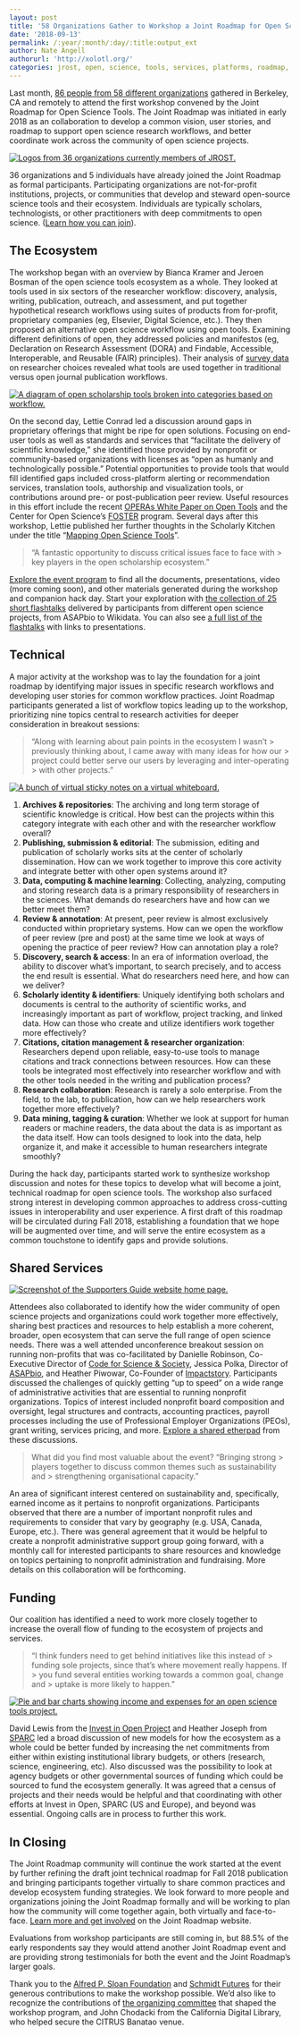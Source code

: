 ```yaml
---
layout: post
title: '58 Organizations Gather to Workshop a Joint Roadmap for Open Science Tools'
date: '2018-09-13'
permalink: /:year/:month/:day/:title:output_ext
author: Nate Angell
authorurl: 'http://xolotl.org/'
categories: jrost, open, science, tools, services, platforms, roadmap, integration
---
```


Last month, [86 people from 58 different organizations](https://docs.google.com/spreadsheets/d/1S0M2GFffefvJTYnl-swFNJbQ4MCASry1KKU8_J6yFeQ/edit?usp=sharing) gathered in Berkeley, CA and remotely to attend the first workshop convened by the Joint Roadmap for Open Science Tools. The Joint Roadmap was initiated in early 2018 as an collaboration to develop a common vision, user stories, and roadmap to support open science research workflows, and better coordinate work across the community of open science projects.

[![Logos from 36 organizations currently members of JROST.](https://d242fdlp0qlcia.cloudfront.net/uploads/2018/09/13010104/JROSTOrganizations-400x223.png)](/participants)

36 organizations and 5 individuals have already joined the Joint Roadmap <span style="font-weight: 400;"> as formal participants</span>. Participating organizations are not-for-profit institutions, projects, or communities that develop and steward open-source science tools and their ecosystem. Individuals are typically scholars, technologists, or other practitioners with deep commitments to open science. ([Learn how you can join](/join)).

## The Ecosystem

The workshop began with an overview by Bianca Kramer and Jeroen Bosman of the open science tools ecosystem as a whole. They looked at tools used in six sectors of the researcher workflow: discovery, analysis, writing, publication, outreach, and assessment, and put together hypothetical research workflows using suites of products from for-profit, proprietary companies (eg, Elsevier, Digital Science, etc.). They then proposed an alternative open science workflow using open tools. Examining different definitions of open, they addressed policies and manifestos (eg, Declaration on Research Assessment (DORA) and Findable, Accessible, Interoperable, and Reusable (FAIR) principles). Their analysis of [survey data](https://101innovations.wordpress.com/survey-2015-2016/) on researcher choices revealed what tools are used together in traditional versus open journal publication workflows.

[![A diagram of open scholarship tools broken into categories based on workflow.](https://d242fdlp0qlcia.cloudfront.net/uploads/2018/09/13020408/JROSTEcosystemMap-1024x468.png)](https://d242fdlp0qlcia.cloudfront.net/uploads/2018/09/13020408/JROSTEcosystemMap.png)

On the second day, Lettie Conrad led a discussion around gaps in proprietary offerings that might be ripe for open solutions. Focusing on end-user tools as well as standards and services that “facilitate the delivery of scientific knowledge,” she identified those provided by nonprofit or community-based organizations with licenses as “open as humanly and technologically possible.” Potential opportunities to provide tools that would fill identified gaps included cross-platform alerting or recommendation services, translation tools, authorship and visualization tools, or contributions around pre- or post-publication peer review. Useful resources in this effort include the recent [OPERAs White Paper on Open Tools](https://zenodo.org/record/1324110#.W5Lj0pNKjUq) and the Center for Open Science’s [FOSTER](https://www.fosteropenscience.eu/) program. Several days after this workshop, Lettie published her further thoughts in the Scholarly Kitchen under the title “[Mapping Open Science Tools](https://scholarlykitchen.sspnet.org/2018/08/30/mapping-open-science-tools/)”.

> “A fantastic opportunity to discuss critical issues face to face with > key players in the open scholarship ecosystem.”

[Explore the event program](https://docs.google.com/document/d/1H0jZ4TkVf7MHwaYp0vXjKf9kDQ78h03S-0AHkf4yNIA/edit?usp=sharing) to find all the documents, presentations, video (more coming soon), and other materials generated during the workshop and companion hack day. Start your exploration with [the collection of 25 short flashtalks](https://www.youtube.com/playlist?list=PLmuJEyeapl2egJ1rjtniHaFP734ijTB1t) delivered by participants from different open science projects, from ASAPbio to Wikidata. You can also see [a full list of the flashtalks](https://github.com/OpenScienceRoadmap/jrost/blob/master/meetings/2018summerworkshop/notepads/projectsandorgs.md) with links to presentations.

## Technical

A major activity at the workshop was to lay the foundation for a joint roadmap by identifying major issues in specific research workflows and developing user stories for common workflow practices. Joint Roadmap participants generated a list of workflow topics leading up to the workshop, prioritizing nine topics central to research activities for deeper consideration in breakout sessions:

> “Along with learning about pain points in the ecosystem I wasn’t > previously thinking about, I came away with many ideas for how our > project could better serve our users by leveraging and inter-operating > with other projects.”

[![A bunch of virtual sticky notes on a virtual whiteboard.](https://d242fdlp0qlcia.cloudfront.net/uploads/2018/09/13020612/JROST_review_session_-_Google_Drawings.png)](https://d242fdlp0qlcia.cloudfront.net/uploads/2018/09/13020612/JROST_review_session_-_Google_Drawings.png)

1. **Archives & repositories**: The archiving and long term storage of scientific knowledge is critical. How best can the projects within this category integrate with each other and with the researcher workflow overall?
2. **Publishing, submission & editorial**: The submission, editing and publication of scholarly works sits at the center of scholarly dissemination. How can we work together to improve this core activity and integrate better with other open systems around it?
3. **Data, computing & machine learning**: Collecting, analyzing, computing and storing research data is a primary responsibility of researchers in the sciences. What demands do researchers have and how can we better meet them?
4. **Review & annotation**: At present, peer review is almost exclusively conducted within proprietary systems. How can we open the workflow of peer review (pre and post) at the same time we look at ways of opening the practice of peer review? How can annotation play a role?
5. **Discovery, search & access**: In an era of information overload, the ability to discover what’s important, to search precisely, and to access the end result is essential. What do researchers need here, and how can we deliver?
6. **Scholarly identity & identifiers**: Uniquely identifying both scholars and documents is central to the authority of scientific works, and increasingly important as part of workflow, project tracking, and linked data. How can those who create and utilize identifiers work together more effectively?
7. **Citations, citation management & researcher organization**: Researchers depend upon reliable, easy-to-use tools to manage citations and track connections between resources. How can these tools be integrated most effectively into researcher workflow and with the other tools needed in the writing and publication process?
8. **Research collaboration**: Research is rarely a solo enterprise. From the field, to the lab, to publication, how can we help researchers work together more effectively?
9. **Data mining, tagging & curation**: Whether we look at support for human readers or machine readers, the data about the data is as important as the data itself. How can tools designed to look into the data, help organize it, and make it accessible to human researchers integrate smoothly?

During the hack day, participants started work to synthesize workshop discussion and notes for these topics to develop what will become a joint, technical roadmap for open science tools. The workshop also surfaced strong interest in developing common approaches to address cross-cutting issues in interoperability and user experience. A first draft of this roadmap will be circulated during Fall 2018, establishing a foundation that we hope will be augmented over time, and will serve the entire ecosystem as a common touchstone to identify gaps and provide solutions.

## Shared Services

[![Screenshot of the Supporters Guide website home page.](https://d242fdlp0qlcia.cloudfront.net/uploads/2018/09/13020833/Supporting-Research-Communication_-a-Guide-1024x576.png)](https://www.supporters.guide/)

Attendees also collaborated to identify how the wider community of open science projects and organizations could work together more effectively, sharing best practices and resources to help establish a more coherent, broader, open ecosystem that can serve the full range of open science needs. There was a well attended unconference breakout session on running non-profits that was co-facilitated by Danielle Robinson, Co-Executive Director of [Code for Science & Society](https://codeforscience.org/), Jessica Polka, Director of [ASAPbio](http://asapbio.org/), and Heather Piwowar, Co-Founder of [Impactstory](https://impactstory.org/). Participants discussed the challenges of quickly getting “up to speed” on a wide range of administrative activities that are essential to running nonprofit organizations. Topics of interest included nonprofit board composition and oversight, legal structures and contracts, accounting practices, payroll processes including the use of Professional Employer Organizations (PEOs), grant writing, services pricing, and more. [Explore a shared etherpad](https://etherpad.wikimedia.org/p/JROSTS18-UNCFD) from these discussions.

> What did you find most valuable about the event? “Bringing strong > players together to discuss common themes such as sustainability and > strengthening organisational capacity.”

An area of significant interest centered on sustainability and, specifically, earned income as it pertains to nonprofit organizations. Participants observed that there are a number of important nonprofit rules and requirements to consider that vary by geography (e.g. USA, Canada, Europe, etc.). There was general agreement that it would be helpful to create a nonprofit administrative support group going forward, with a monthly call for interested participants to share resources and knowledge on topics pertaining to nonprofit administration and fundraising. More details on this collaboration will be forthcoming.

## Funding

Our coalition has identified a need to work more closely together to increase the overall flow of funding to the ecosystem of projects and services.

> “I think funders need to get behind initiatives like this instead of > funding sole projects, since that’s where movement really happens. If > you fund several entities working towards a common goal, change and > uptake is more likely to happen.”

[![Pie and bar charts showing income and expenses for an open science tools project.](https://d242fdlp0qlcia.cloudfront.net/uploads/2018/09/13021015/GMT20180828-153648_JROST-Summ_1920x1200_mp4-1024x595.png)](https://d242fdlp0qlcia.cloudfront.net/uploads/2018/09/13021015/GMT20180828-153648_JROST-Summ_1920x1200_mp4.png)

David Lewis from the [Invest in Open Project](https://crln.acrl.org/index.php/crlnews/article/view/16902) and Heather Joseph from [SPARC](https://sparcopen.org/) led a broad discussion of new models for how the ecosystem as a whole could be better funded by increasing the net commitments from either within existing institutional library budgets, or others (research, science, engineering, etc). Also discussed was the possibility to look at agency budgets or other governmental sources of funding which could be sourced to fund the ecosystem generally. It was agreed that a census of projects and their needs would be helpful and that coordinating with other efforts at Invest in Open, SPARC (US and Europe), and beyond was essential. Ongoing calls are in process to further this work.

## In Closing

The Joint Roadmap community will continue the work started at the event by further refining the draft joint technical roadmap for Fall 2018 publication and bringing participants together virtually to share common practices and develop ecosystem funding strategies. We look forward to more people and organizations joining the Joint Roadmap formally and will be working to plan how the community will come together again, both virtually and face-to-face. [Learn more and get involved](/join) on the Joint Roadmap website.

Evaluations from workshop participants are still coming in, but 88.5% of the early respondents say they would attend another Joint Roadmap event and are providing strong testimonials for both the event and the Joint Roadmap’s larger goals.

Thank you to the [Alfred P. Sloan Foundation](https://sloan.org/) and [Schmidt Futures](https://schmidtfutures.com/) for their generous contributions to make the workshop possible. We’d also like to recognize the contributions of [the organizing committee](https://docs.google.com/spreadsheets/d/1S0M2GFffefvJTYnl-swFNJbQ4MCASry1KKU8_J6yFeQ/edit?usp=sharing) that shaped the workshop program, and John Chodacki from the California Digital Library, who helped secure the CITRUS Banatao venue.
